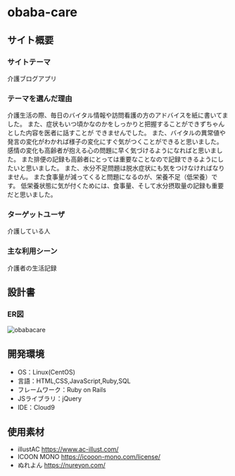 # obaba-care

## サイト概要
### サイトテーマ
介護ブログアプリ

### テーマを選んだ理由
介護生活の際、毎日のバイタル情報や訪問看護の方のアドバイスを紙に書いてました。
また、症状もいつ頃かなのかをしっかりと把握することができずちゃんとした内容を医者に話すことが
できませんでした。
また、バイタルの異常値や発言の変化がわかれば様子の変化にすぐ気がつくことができると思いました。
感情の変化も高齢者が抱える心の問題に早く気づけるようになればと思いました。
また排便の記録も高齢者にとっては重要なことなので記録できるようにしたいと思いました。
また、水分不足問題は脱水症状にも気をつけなければなりません。
また食事量が減ってくると問題になるのが、栄養不足（低栄養）です。
低栄養状態に気が付くためには、食事量、そして水分摂取量の記録も重要だと思いました。


### ターゲットユーザ
介護している人

### 主な利用シーン
介護者の生活記録

## 設計書
### ER図
![obabacare](https://user-images.githubusercontent.com/99533616/180717755-5fc38c8d-2f46-4b32-be8e-70d71351ed6c.jpg)


## 開発環境
- OS：Linux(CentOS)
- 言語：HTML,CSS,JavaScript,Ruby,SQL
- フレームワーク：Ruby on Rails
- JSライブラリ：jQuery
- IDE：Cloud9

## 使用素材
- illustAC
https://www.ac-illust.com/
- ICOON MONO
https://icooon-mono.com/license/
- ぬれよん
https://nureyon.com/

